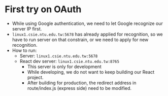 # First try on OAuth

- While using Google authentication, we need to let Google recognize our server IP first.
- `linux1.csie.ntu.edu.tw:5678` has already applied for recognition, so we have to run server on that constrain, or we need to apply for new recognition.
- How to run:
	- Server: `linux1.csie.ntu.edu.tw:5678`
	- React dev server: `linux1.csie.ntu.edu.tw:8765`
		- This server is only for development
		- While developing, we do not want to keep building our React project.
		- After building for production, the redirect address in route/index.js (express side) need to be modified.
